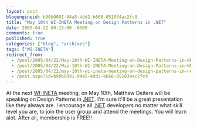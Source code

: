 ```yaml
---
layout: post
blogengineid: b90b0091-94a5-4dd2-b668-051034ac2fc9
title: "May 10th WI-INETA Meeting on Design Patterns in .NET"
date: 2005-04-22 00:15:00 -0500
comments: true
published: true
categories: ["blog", "archives"]
tags: ["WI-INETA"]
redirect_from: 
  - /post/2005/04/22/May-10th-WI-INETA-Meeting-on-Design-Patterns-in-NET.aspx
  - /post/2005/04/22/May-10th-WI-INETA-Meeting-on-Design-Patterns-in-NET
  - /post/2005/04/22/may-10th-wi-ineta-meeting-on-design-patterns-in-net
  - /post.aspx?id=b90b0091-94a5-4dd2-b668-051034ac2fc9
---
```


At the next <a title="Wisconsin .NET Users Group" href="http://wi-ineta.org" target="_blank">WI-INETA</a> meeting, on May 10th, Matthew Deiters will be speaking on Design Patterns in <a title=".NET" href="http://www.microsoft.com/net/" target="_blank">.NET</a>. I'm sure it'll be a great presentation like they always are. I encourage all <a title=".NET" href="http://www.microsoft.com/net/" target="_blank">.NET</a> developers no matter what skill level you are, to join the user group and attend the meetings. You will learn alot. After all, membership is FREE!!
